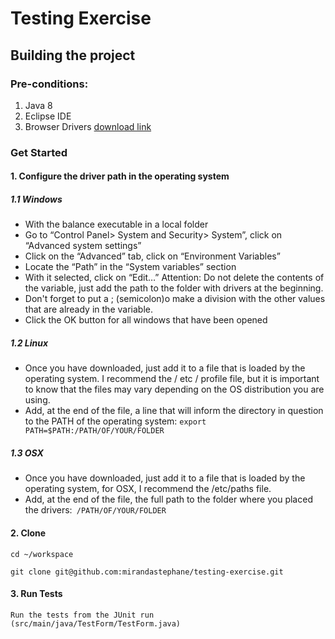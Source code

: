 # Testing Exercise

## Building the project

### Pre-conditions:

1. Java 8 
2. Eclipse IDE
3. Browser Drivers [download link](https://github.com/mozilla/geckodriver/releases)

### Get Started

#### 1. Configure the driver path in the operating system

  ##### 1.1 Windows
  
- With the balance executable in a local folder
- Go to “Control Panel> System and Security> System”, click on “Advanced system settings”
- Click on the “Advanced” tab, click on “Environment Variables”
- Locate the “Path” in the “System variables” section
- With it selected, click on “Edit…”
 Attention: Do not delete the contents of the variable, just add the path to the folder with drivers at the beginning.
- Don't forget to put a ; (semicolon)o make a division with the other values that are already in the variable.
- Click the OK button for all windows that have been opened
 
##### 1.2 Linux
  
- Once you have downloaded, just add it to a file that is loaded by the operating system. I recommend the / etc / profile file, but it is important to know that the files may vary depending on the OS distribution you are using.
- Add, at the end of the file, a line that will inform the directory in question to the PATH of the operating system: ``` export PATH=$PATH:/PATH/OF/YOUR/FOLDER ```

##### 1.3 OSX
  
- Once you have downloaded, just add it to a file that is loaded by the operating system, for OSX, I recommend the /etc/paths file.
- Add, at the end of the file, the full path to the folder where you placed the drivers:``` /PATH/OF/YOUR/FOLDER```
    
#### 2. Clone
```
cd ~/workspace
```
```
git clone git@github.com:mirandastephane/testing-exercise.git
```
#### 3. Run Tests

    Run the tests from the JUnit run (src/main/java/TestForm/TestForm.java)

